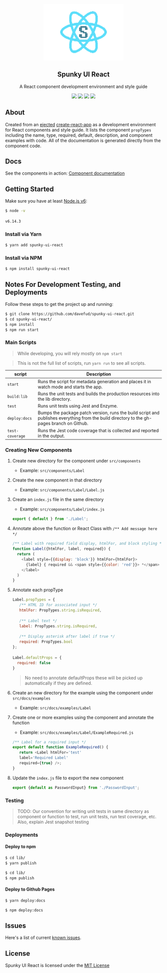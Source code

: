 <p align="center">
  <a href="https://github.com/davefud/spunky-ui-react#readme">
    <img alt="Spunky UI React" src="https://github.com/davefud/spunky-ui-react/raw/master/public/logo.png" height="181" width="256">
  </a>
</p>

<h2 align="center">
  Spunky UI React
</h2>

<p align="center">
  A React component development environment and style guide
</p>

<p align="center">
  <a href="https://www.npmjs.com/package/spunky-ui-react"><img src="https://img.shields.io/npm/v/spunky-ui-react.svg?style=flat-square"></a>
  <a href="https://www.npmjs.com/package/spunky-ui-react"><img src="https://img.shields.io/npm/dm/spunky-ui-react.svg?style=flat-square"></a>
  <a href="https://travis-ci.org/davefud/spunky-ui-react"><img src="https://img.shields.io/travis/davefud/spunky-ui-react/master.svg?style=flat-square"></a>
  <a href="https://github.com/davefud/spunky-ui-react/blob/master/LICENSE"><img src="https://img.shields.io/badge/license-MIT-blue.svg"></a>
</p>

## About

Created from an [ejected](https://github.com/facebook/create-react-app/blob/master/packages/react-scripts/template/README.md#npm-run-eject) [create-react-app](https://github.com/facebook/create-react-app) as a development environment for React components and style guide. It lists the component `propTypes` including the name, type, required, default, description, and component examples with code. All of the documentation is generated directly from the component code.

## Docs

See the components in action: [Component documentation](http://davefud.github.io/spunky-ui-react/)

## Getting Started

Make sure you have at least [Node.js v6](https://nodejs.org/):

```bash
$ node -v

v6.14.3
```

### Install via Yarn

```bash
$ yarn add spunky-ui-react
```

### Install via NPM

```bash
$ npm install spunky-ui-react
```

## Notes For Development Testing, and Deployments

Follow these steps to get the project up and running:

```bash
$ git clone https://github.com/davefud/spunky-ui-react.git
$ cd spunky-ui-react/
$ npm install
$ npm run start
```

### Main Scripts

> While developing, you will rely mostly on `npm start`

> This is not the full list of scripts, run `yarn run` to see all scripts.

|script|Description|
|------------------|-----------|
|`start`|Runs the script for metadata generation and places it in watch mode and starts the app.|
|`build:lib`|Runs the unit tests and builds the production resources into the lib directory.|
|`test`|Runs unit tests using Jest and Enzyme.|
|`deploy:docs`|Bumps the package patch version, runs the build script and publishes everything from the build directory to the gh-pages branch on Github.|
|`test-coverage`|Runs the Jest code coverage that is collected and reported in the output.|

### Creating New Components

1. Create new directory for the component under `src/components`
   * Example: `src/components/Label`
2. Create the new component in that directory
   *  Example: `src/components/Label/Label.js`
3. Create an `index.js` file in the same directory
   * Example: `src/components/Label/index.js`
   ```javascript
   export { default } from './Label';
   ```
4. Annotate above the function or React Class with `/** Add message here */`
    ```javascript
    /** Label with required field display, htmlFor, and block styling */
    function Label({htmlFor, label, required}) {
      return (
        <label style={{display: 'block'}} htmlFor={htmlFor}>
          {label} { required && <span style={{color: 'red'}}> *</span> }
        </label>
      )
    }
    ```
5. Annotate each propType
   ```javascript
   Label.propTypes = {
      /** HTML ID for associated input */
      htmlFor: PropTypes.string.isRequired,

      /** Label text */
      label: PropTypes.string.isRequired,

      /** Display asterisk after label if true */
      required: PropTypes.bool
   };

   Label.defaultProps = {
     required: false
   }
   ```
   > No need to annotate defaultProps these will be picked up automatically if they are defined.
6. Create an new directory for the example using the component under `src/docs/examples`
   * Example: `src/docs/examples/Label`
7. Create one or more examples using the component and annotate the function
   * Example: `src/docs/examples/Label/ExampleRequired.js`
   ```javascript
   /** Label for a required input */
   export default function ExampleRequired() {
      return <Label htmlFor='test'
      label='Required Label' 
      required={true} />;
   }
   ```
8. Update the `index.js` file to export the new component

   ```javascript
   export {default as PasswordInput} from './PasswordInput';
   ```

### Testing

> TODO: Our convention for writing unit tests in same directory as component or function to test, run unit tests, run test coverage, etc. Also, explain Jest snapshot testing

### Deployments

#### Deploy to npm

```bash
$ cd lib/
$ yarn publish
```

```bash
$ cd lib/
$ npm publish
```

#### Deploy to Github Pages

```bash
$ yarn deploy:docs
```

```bash
$ npm deploy:docs
```

## Issues

Here's a list of current [known issues](https://github.com/davefud/spunky-ui-react/issues).

## License

Spunky UI React is licensed under the [MIT License](https://github.com/davefud/spunky-ui-react/blob/master/LICENSE.txt)

